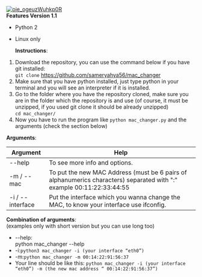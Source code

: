 <p><a href="https://user-images.githubusercontent.com/53395087/62005404-6eb42f80-b13b-11e9-80c4-d72c42fb443a.png" target="_blank" rel="noopener noreferrer"><img src="https://user-images.githubusercontent.com/53395087/62005404-6eb42f80-b13b-11e9-80c4-d72c42fb443a.png" alt="oie_ogeuzWuhkp0R" /></a><br /><strong>Features Version 1.1</strong></p>
<ul>
<li>
<p>Python 2</p>
</li>
<li>
<p>Linux only</p>
<p><strong>Instructions</strong>:</p>
</li>
</ul>
<ol>
<li>Download the repository, you can use the command below if you have git installed:<br /><code>git clone</code>&nbsp;<a href="https://github.com/sameryahya56/mac_changer">https://github.com/sameryahya56/mac_changer</a></li>
<li>Make sure that you have python installed, just type python in your terminal and you will see an interpreter if it is installed.</li>
<li>Go to the folder where you have the repository cloned, make sure you are in the folder which the repository is and use (of course, it must be unzipped, if you used git clone it should be already unzipped)<br /><code>cd mac_changer/</code></li>
<li>Now you have to run the program like&nbsp;<code>python mac_changer.py</code>&nbsp;and the arguments (check the section below)</li>
</ol>
<p><strong>Arguments</strong>:</p>
<table>
<thead>
<tr>
<th>Argument</th>
<th>Help</th>
</tr>
</thead>
<tbody>
<tr>
<td>--help</td>
<td>To see more info and options.</td>
</tr>
<tr>
<td>-m / --mac</td>
<td>To put the new MAC Address (must be 6 pairs of alphanumerics characters) separated with ":" example 00:11:22:33:44:55</td>
</tr>
<tr>
<td>-i / --interface</td>
<td>Put the interface which you wanna change the MAC, to know your interface use ifconfig.</td>
</tr>
</tbody>
</table>
<p><strong>Combination of arguments</strong>:<br />(examples only with short version but you can use long too)</p>
<ul>
<li>--help:<br /><span style="font-weight: 400;">python mac_changer --help</span></li>
<li>-i:<code>python3 mac_changer -i (your interface &ldquo;eth0&rdquo;)</code>
<li>-m:<code>python mac_changer -m 00:14:22:91:56:37</code>
<li>Your line should be like this:
  <code>python mac_changer -i (your interface &ldquo;eth0&rdquo;) -m (the new mac address &ldquo; 00:14:22:91:56:37&rdquo;)</code>
</ul>
